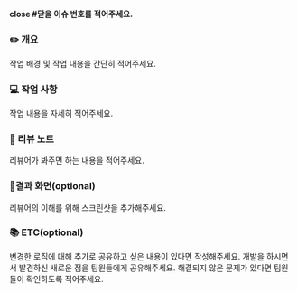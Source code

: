 #### close #닫을 이슈 번호를 적어주세요.

### ✏️ 개요
작업 배경 및 작업 내용을 간단히 적어주세요.

### 💻 작업 사항
작업 내용을 자세히 적어주세요.

### 📄 리뷰 노트
리뷰어가 봐주면 하는 내용을 적어주세요.

### 📱결과 화면(optional)
리뷰어의 이해를 위해 스크린샷을 추가해주세요. 

### 📚 ETC(optional)
변경한 로직에 대해 추가로 공유하고 싶은 내용이 있다면 작성해주세요.
개발을 하시면서 발견하신 새로운 점을 팀원들에게 공유해주세요.
해결되지 않은 문제가 있다면 팀원들이 확인하도록 적어주세요.
